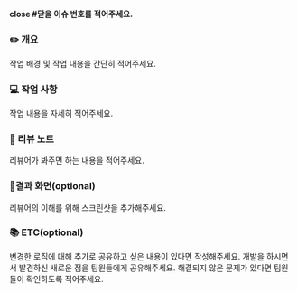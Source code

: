 #### close #닫을 이슈 번호를 적어주세요.

### ✏️ 개요
작업 배경 및 작업 내용을 간단히 적어주세요.

### 💻 작업 사항
작업 내용을 자세히 적어주세요.

### 📄 리뷰 노트
리뷰어가 봐주면 하는 내용을 적어주세요.

### 📱결과 화면(optional)
리뷰어의 이해를 위해 스크린샷을 추가해주세요. 

### 📚 ETC(optional)
변경한 로직에 대해 추가로 공유하고 싶은 내용이 있다면 작성해주세요.
개발을 하시면서 발견하신 새로운 점을 팀원들에게 공유해주세요.
해결되지 않은 문제가 있다면 팀원들이 확인하도록 적어주세요.
